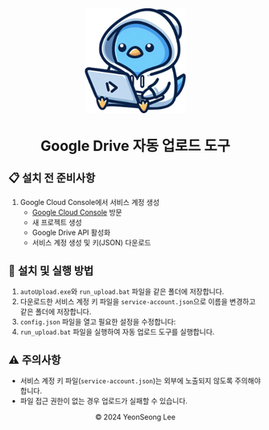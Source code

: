 <div align="center">
  <img src="batch_program_logo.png" alt="Batch Program Logo" width="200">
  <h1>Google Drive 자동 업로드 도구</h1>
</div>

## 📋 설치 전 준비사항
1. Google Cloud Console에서 서비스 계정 생성
   - [Google Cloud Console](https://console.cloud.google.com) 방문
   - 새 프로젝트 생성
   - Google Drive API 활성화
   - 서비스 계정 생성 및 키(JSON) 다운로드

## 🚀 설치 및 실행 방법
1. `autoUpload.exe`와 `run_upload.bat` 파일을 같은 폴더에 저장합니다.
2. 다운로드한 서비스 계정 키 파일을 `service-account.json`으로 이름을 변경하고 같은 폴더에 저장합니다.
3. `config.json` 파일을 열고 필요한 설정을 수정합니다:
4. `run_upload.bat` 파일을 실행하여 자동 업로드 도구를 실행합니다.

## ⚠️ 주의사항
- 서비스 계정 키 파일(`service-account.json`)는 외부에 노출되지 않도록 주의해야 합니다.
- 파일 접근 권한이 없는 경우 업로드가 실패할 수 있습니다.

<div align="center">
  <p>© 2024 YeonSeong Lee</p>
</div>

